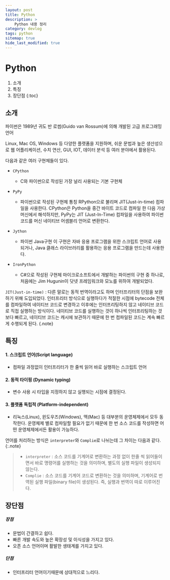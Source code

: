 ```yaml
---
layout: post
title: Python
description: >
    Python 내용 정리
category: devlog
tags: python
sitemap: true
hide_last_modified: true
---
```


# Python

1. 소개
2. 특징
3. 장단점
{:toc}

## 소개

파이썬은 1989년 귀도 반 로썸(Guido van Rossum)에 의해 개발된 고급 프로그래밍 언어

Linux, Mac OS, Windows 등 다양한 플랫폼을 지원하며, 쉬운 문법과 높은 생산성으로 웹 어플리케이션, 수치 연산, GUI, IOT, 데이터 분석 등 여러 분야에서 활용된다.

다음과 같은 여러 구현체들이 있다.
- `CPython`
    - C와 파이썬으로 작성된 가장 널리 사용되는 기본 구현체

- `PyPy`
    - 파이썬으로 작성된 구현체 통칭 RPython으로 불리며 JIT(Just-in-time) 컴파일을 사용한다. CPython은 Python을 중간 바이트 코드로 컴파일 한 다음 가상 머신에서 해석하지만, PyPy는 JIT (Just-In-Time) 컴파일을 사용하여 파이썬 코드를 머신 네이티브 어셈블리 언어로 변환한다.

- `Jython`
    - 파이썬 Java구현 이 구현은 자바 응용 프로그램을 위한 스크립트 언어로 사용되거나, Java 클래스 라이브러리를 활용하는 응용 프로그램을 만드는데 사용한다.

- `IronPython`
    - C#으로 작성된 구현체 마이크로소프트에서 개발하는 파이썬의 구현 중 하나로, 처음에는 Jim Hugunin이 닷넷 프레임워크와 모노를 위하여 개발되었다.

`JIT(Just-in-time)` : 다른 말로는 동적 번역이라고도 하며 인터프리터의 단점을 보완하기 위해 도입되었다. 인터프리터 방식으로 실행하다가 적절한 시점에 bytecode 전체를 컴파일하여 네이티브 코드로 변경하고 이후에는 인터프리팅하지 않고 네이티브 코드로 직접 실행하는 방식이다. 네이티브 코드를 실행하는 것이 하나씩 인터프리팅하는 것보다 빠르고, 네이티브 코드는 캐시에 보관하기 때문에 한 번 컴파일된 코드는 계속 빠르게 수행되게 된다.
{.note}

## 특징

#### 1. 스크립트 언어(Script language)
- 컴파일 과정없이 인터프리터가 한 줄씩 읽어 바로 실행하는 스크립트 언어

#### 2. 동적 타이핑 (Dynamic typing)
- 변수 사용 시 타입을 지정하지 않고 실행되는 시점에 결정된다.

#### 3. 플랫폼 독립적 (Platform-independent)
- 리눅스(Linux), 윈도우즈(Windows), 맥(Mac) 등 대부분의 운영체제에서 모두 동작한다. 운영체제 별로 컴파일할 필요가 없기 때문에 한 번 소스 코드를 작성하면 어떤 운영체제에서든 활용이 가능하다.

언어를 처리하는 방식은 `interpreter`와 `Complie`로 나뉘는데 그 차이는 다음과 같다.
{:.note}
>- `interpreter` : 소스 코드를 기계어로 변환하는 과정 없이 한줄 씩 읽어들이면서 바로 명령어를 실행하는 것을 의미하며, 별도의 실행 파일이 생성되지 않는다.
>- `Complie` : 소스 코드를 기계어 코드로 변환하는 것을 의미하며, 기계어로 번역된 실행 파일(binary file)이 생성된다. 즉, 실행과 번역이 따로 이루어진다.

## 장단점

##### 장점
- 문법이 간결하고 쉽다.
- 빠른 개발 속도와 높은 확장성 및 이식성을 가지고 있다.
- 오픈 소스 언어이며 활발한 생태계를 가지고 있다.

##### 단점
- 인터프리터 언어이기때문에 상대적으로 느리다.
<!-- - CPython에서 GIL(Global Interpreter Lock)을 사용하기 때문에 동시다발적인 멀티스레드나 CPU에 집중된 많은 스레드를 처리하는데 적합하지 않다.  -->

<!-- `GIL(Global Interpreter Lock)` : 하나의 스레드에만 모든 자원을 허락하고 나머지 스레드는 Lock를 걸어 실행되지 않도록 하는 기능
{:.note} -->